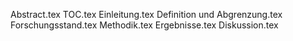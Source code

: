 Abstract.tex
TOC.tex
Einleitung.tex
Definition und Abgrenzung.tex
Forschungsstand.tex
Methodik.tex
Ergebnisse.tex
Diskussion.tex
